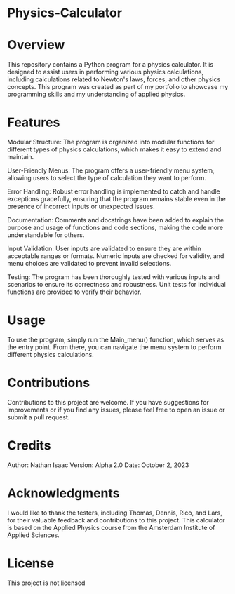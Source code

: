 # Physics-Calculator
# Overview
This repository contains a Python program for a physics calculator. It is designed to assist users in performing various physics calculations, including calculations related to Newton's laws, forces, and other physics concepts. This program was created as part of my portfolio to showcase my programming skills and my understanding of applied physics.

# Features
Modular Structure: The program is organized into modular functions for different types of physics calculations, which makes it easy to extend and maintain.

User-Friendly Menus: The program offers a user-friendly menu system, allowing users to select the type of calculation they want to perform.

Error Handling: Robust error handling is implemented to catch and handle exceptions gracefully, ensuring that the program remains stable even in the presence of incorrect inputs or unexpected issues.

Documentation: Comments and docstrings have been added to explain the purpose and usage of functions and code sections, making the code more understandable for others.

Input Validation: User inputs are validated to ensure they are within acceptable ranges or formats. Numeric inputs are checked for validity, and menu choices are validated to prevent invalid selections.

Testing: The program has been thoroughly tested with various inputs and scenarios to ensure its correctness and robustness. Unit tests for individual functions are provided to verify their behavior.

# Usage
To use the program, simply run the Main_menu() function, which serves as the entry point. From there, you can navigate the menu system to perform different physics calculations.

# Contributions
Contributions to this project are welcome. If you have suggestions for improvements or if you find any issues, please feel free to open an issue or submit a pull request.

# Credits
Author: Nathan Isaac
Version: Alpha 2.0
Date: October 2, 2023
# Acknowledgments
I would like to thank the testers, including Thomas, Dennis, Rico, and Lars, for their valuable feedback and contributions to this project. 
This calculator is based on the Applied Physics course from the Amsterdam Institute of Applied Sciences.

# License
This project is not licensed

